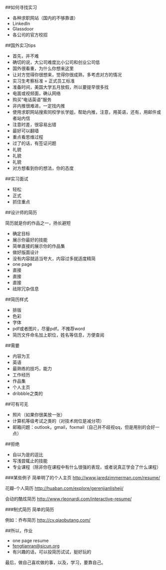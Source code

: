##如何寻找实习

- 各种求职网站（国内的不够靠谱）
- LinkedIn
- Glassdoor
- 各公司的官方校招

##国外实习tips

- 首先，并不难
- 确切的说，大公司难度比小公司和创业公司低
- 国外很看重，为什么你想来这里
- 让对方觉得你很想来，觉得你很成熟，多考虑对方的情况
- 实习生考察标准 = 正式员工标准
- 准备时间，美国大学五月放假，所以要提早很多找
- 电面或视频面，确认网络
- 购买“电话英语”服务
- 非内推很难进，一定找内推
- 使用求职网站搜索同校学长学姐，帮助内推，注意，用英语，还有，用邮件或者站内信
- 注意时差，很容易出错
- 最好可以翻墙
- 重点看思维过程
- 过了的话，有签证问题
- 礼貌
- 礼貌
- 礼貌
- 对方想看到你的想法，你的态度

##实习面试

- 轻松
- 正式
- 抓住重点

##设计师的简历

简历就是你的作品之一，扬长避短

- 确定目标
- 展示你最好的技能
- 简单直接的展示你的作品集
- 做好版面设计
- 没有内容就适当夸大，内容过多就适度精简
- one page
- 直接
- 直接
- 直接
- 祛除冗杂信息

##简历样式

- 排版
- 色彩
- 字体
- pdf或者图片，尽量pdf。不推荐word
- 简历文件命名加上职位，姓名等信息，方便查阅

##需要

- 内容为王
- 英语
- 最熟练的技巧，能力
- 工作经历
- 作品集
- 个人主页
- dribbble之类的

##可有可无

- 照片（如果你很美放一张）
- 计算机等级考试之类的（对技术岗位是减分项）
- 邮箱问题：outlook，gmail，foxmail（自己并不歧视qq，但是用别的会好一点）

##拒绝

- 自以为是的逗比
- 写浅尝辄止的技能
- 专业课程（除非你在课程中有什么很强的表现，或者说真正学会了什么课程）

###某些例子
简单明了的个人主页
http://www.jaredzimmerman.com/resume/

花瓣-个人简历
http://huaban.com/explore/gerenjianlisheji/

会动的酷炫简历
http://www.rleonardi.com/interactive-resume/

###制式简历
简单的简历

例如：乔布简历
http://cv.qiaobutang.com/

##所以，作业
- one page resume
- fengtianran@sicun.org
- 有兴趣的话，可以投简历试试，挺好玩的

最后，做自己喜欢做的事，以及，学习，要靠自己。
